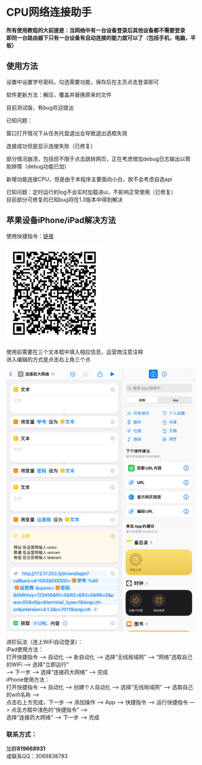 # CPU网络连接助手
**所有使用教程的大前提是：当网络中有一台设备登录后其他设备都不需要登录<br>即同一台路由器下只有一台设备有自动连接的能力就可以了（包括手机，电脑，平板）**
## 使用方法

<p>设置中设置学号密码，勾选需要功能，保存后在主页点击登录即可</p>
<p>软件更新方法：解压，覆盖并替换原来的文件</p>
<p>目前测试版，有bug欢迎提出</p>

已知问题：<p>窗口打开情况下从任务托盘退出会导致退出选框失效</p>
<p>连接成功但是显示连接失败（已修复）</p>
<p>部分情况崩溃，包括但不限于点击跳转网页，正在考虑增加debug日志输出以帮助排障（debug功能已加）</p>
<p>新增功能连接CPU，但是由于本程序主要面向小白，故不会考虑自选api</p>
<p>已知问题：定时运行的log不会实时加载进ui，不影响正常使用（已修复）<br>
目前部分可修复的已知bug将在1.3版本中得到解决</p>

## 苹果设备iPhone/iPad解决方法

使用快捷指令：[链接](https://www.icloud.com/shortcuts/e35332a6d9ce49549cc4689a9e7ed729)<br>

![快捷指令](/qrcode.png "快捷指令")

<p>使用前需要在三个文本框中填入相应信息，运营商注意注释<br>
进入编辑的方式是点击右上角三个点</p>

![示例](/ipad.png "Example")

<p>进阶玩法（连上WiFi自动登录）：<br>
iPad使用方法：<br>
打开快捷指令 —> 自动化 —> 新自动化 —> 选择“无线局域网” —> “网络”选取自己的WiFi —> 选择“立即运行”<br>
—> 下一步 —> 选择“连接药大网络” —> 完成<br>
iPhone使用方法：<br>
打开快捷指令 —> 自动化 —> 创建个人自动化 —> 选择“无线局域网” —> 选取自己的wifi名称 —> <br>
点击右上方完成，下一步 —> 添加操作 —> App —> 快捷指令 —> 运行快捷指令 —> 点击方框中浅色的“快捷指令” —><br>
选择“连接药大网络” —> 下一步 —> 完成</p>

### 联系方式：
加群**819668931**<br>或联系QQ：3069838783
